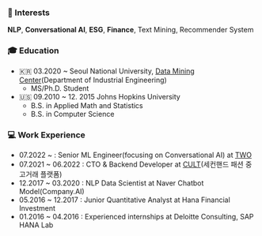 ### 📡 Interests
**NLP**, **Conversational AI**, **ESG**, **Finance**, Text Mining, Recommender System

### 🎓 Education
  - 🇰🇷 03.2020 ~ Seoul National University, [Data Mining Center](http://dm.snu.ac.kr/ko/)(Department of Industrial Engineering)
    - MS/Ph.D. Student
  - 🇺🇸 09.2010 ~ 12. 2015 Johns Hopkins University
    - B.S. in Applied Math and Statistics
    - B.S. in Computer Science


### 💻 Work Experience
  - 07.2022 ~         : Senior ML Engineer(focusing on Conversational AI) at [TWO](https://www.two.ai/)
  - 07.2021 ~ 06.2022 : CTO & Backend Developer at [CULT](https://the-cult.co.kr/download)(세컨핸드 패션 중고거래 플랫폼) 
  - 12.2017 ~ 03.2020 : NLP Data Scientist at Naver Chatbot Model(Company.AI)
  - 05.2016 ~ 12.2017 : Junior Quantitative Analyst at Hana Financial Investment
  - 01.2016 ~ 04.2016 : Experienced internships at Deloitte Consulting, SAP HANA Lab
